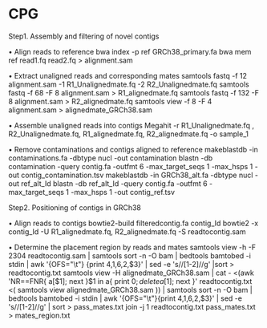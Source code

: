 # CPG

Step1. Assembly and filtering of novel contigs

•	Align reads to reference 
bwa index -p ref GRCh38_primary.fa
bwa mem ref read1.fq read2.fq > alignment.sam

•	Extract unaligned reads and corresponding mates 
samtools fastq -f 12 alignment.sam -1 R1_Unalignedmate.fq  -2 R2_Unalignedmate.fq 
samtools fastq -f 68 -F 8 alignment.sam > R1_alignedmate.fq
samtools fastq -f 132 -F 8 alignment.sam > R2_alignedmate.fq
samtools view -f 8 -F 4 alignment.sam > alignedmate_GRCh38.sam

•	Assemble unaligned reads into contigs 
Megahit -r R1_Unalignedmate.fq , R2_Unalignedmate.fq, R1_alignedmate.fq, R2_alignedmate.fq  -o sample_1 

•	Remove contaminations and contigs aligned to reference 
makeblastdb -in contaminations.fa -dbtype nucl -out contamination
blastn -db contamination -query contig.fa -outfmt 6 -max_target_seqs 1  -max_hsps 1  -out  contig_contamination.tsv
makeblastdb -in GRCh38_alt.fa -dbtype nucl -out ref_alt_Id
blastn -db ref_alt_Id -query contig.fa -outfmt 6 -max_target_seqs 1  -max_hsps 1  -out  contig_ref.tsv

Step2. Positioning of contigs in GRCh38

•	Align reads to contigs 
bowtie2-build filteredcontig.fa contig_Id
bowtie2 -x contig_Id -U R1_alignedmate.fq, R2_alignedmate.fq  -S readtocontig.sam

•	Determine the placement region by reads and mates
samtools view -h -F 2304 readtocontig.sam  | samtools sort -n -O bam | bedtools bamtobed -i stdin | awk '{OFS="\t"} {print $4,$1,$6,$2,$3}' | sed -e 's/\/[1-2]//g' |sort > readtocontig.txt
samtools view -H alignedmate_GRCh38.sam | cat - <(awk 'NR==FNR{ a[$1]; next }$1 in a{ print $0 ; delete a[$1]; next }' readtocontig.txt <( samtools view alignedmate_GRCh38.sam )) | samtools sort -n -O bam | bedtools bamtobed -i stdin | awk '{OFS="\t"}{print $4,$1,$6,$2,$3}' | sed -e 's/\/[1-2]//g' | sort > pass_mates.txt
join -j 1 readtocontig.txt pass_mates.txt > mates_region.txt

